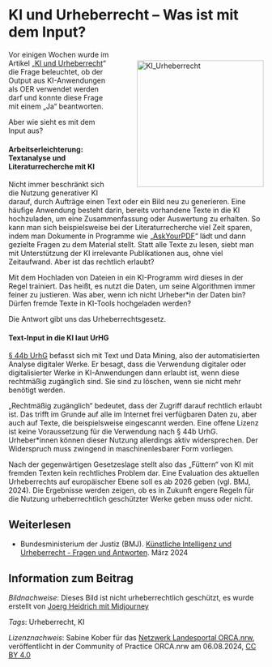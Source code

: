 # KI und Urheberrecht – Was ist mit dem Input?

<img src="https://github.com/user-attachments/assets/cecdb313-819d-4d21-aba5-0b23d69e36c6" style="float: right; margin: 20px 0px 20px 50px" alt="KI_Urheberrecht" title="KI_Urheberrecht" width="250px"/> 

Vor einigen Wochen wurde im Artikel „[KI und Urheberrecht](https://lindahalm-hsbi.github.io/infOERmiert/document.html#ki-und-urheberrecht.md__ki-und-urheberrecht)“ die Frage beleuchtet, ob der Output aus KI-Anwendungen als OER  verwendet werden darf und konnte diese Frage mit einem „Ja“ beantworten.

Aber wie sieht es mit dem Input aus?

#### **Arbeitserleichterung:** **Textanalyse und Literaturrecherche mit KI**

Nicht immer beschränkt sich die Nutzung generativer KI darauf, durch  Aufträge einen Text oder ein Bild neu zu generieren. Eine häufige  Anwendung besteht darin, bereits vorhandene Texte in die KI hochzuladen,  um eine Zusammenfassung oder Auswertung zu erhalten. So kann man sich  beispielsweise bei der Literaturrecherche viel Zeit sparen, indem man  Dokumente in Programme wie „[AskYourPDF](https://askyourpdf.com "AskYourPDF")“  lädt und dann gezielte Fragen zu dem Material stellt. Statt alle Texte  zu lesen, siebt man mit Unterstützung der KI irrelevante Publikationen  aus, ohne viel Zeitaufwand. Aber ist das rechtlich erlaubt?

Mit dem Hochladen von Dateien in ein KI-Programm wird dieses in der  Regel trainiert. Das heißt, es nutzt die Daten, um seine Algorithmen  immer feiner zu justieren. Was aber, wenn ich nicht Urheber\*in der Daten  bin? Dürfen fremde Texte in KI-Tools hochgeladen werden?

Die Antwort gibt uns das Urheberrechtsgesetz.

#### **Text-Input in die KI laut UrHG**

[§ 44b UrhG](https://www.gesetze-im-internet.de/urhg/__44b.html) befasst sich mit Text und Data Mining, also der automatisierten Analyse digitaler Werke. Er besagt, dass die Verwendung digitaler oder digitalisierter Werke in KI-Anwendungen dann erlaubt ist, wenn diese rechtmäßig zugänglich sind. Sie sind zu löschen, wenn sie nicht mehr  benötigt werden.

„Rechtmäßig zugänglich“ bedeutet, dass der Zugriff darauf rechtlich  erlaubt ist. Das trifft im Grunde auf alle im Internet frei verfügbaren  Daten zu, aber auch auf Texte, die beispielsweise eingescannt werden.  Eine offene Lizenz ist keine Voraussetzung für die Verwendung nach § 44b  UrhG. Urheber\*innen können dieser Nutzung allerdings aktiv  widersprechen. Der Widerspruch muss zwingend in maschinenlesbarer Form  vorliegen.

Nach der gegenwärtigen Gesetzeslage stellt also das „Füttern“ von KI  mit fremden Texten kein rechtliches Problem dar. Eine Evaluation des  aktuellen Urheberrechts auf europäischer Ebene soll es ab 2026 geben (vgl. BMJ, 2024). Die Ergebnisse werden zeigen, ob es in Zukunft engere  Regeln für die Nutzung urheberrechtlich geschützter Werke geben muss  oder nicht.

## Weiterlesen

- Bundesministerium der Justiz (BMJ). [Künstliche Intelligenz und Urheberrecht - Fragen und Antworten](https://www.bmj.de/SharedDocs/Downloads/DE/Themen/Nav_Themen/240305_FAQ_KI_Urheberrecht.pdf?__blob=publicationFile&amp;v=2 "Künstliche Intelligenz und Urheberrecht - Fragen und Antworten"). März 2024

## Information zum Beitrag

*Bildnachweise*: Dieses Bild ist nicht urheberrechtlich geschützt, es wurde erstellt von [Joerg Heidrich mit Midjourney](https://www.heise.de/hintergrund/Digitales-Freiwild-Urheberrecht-in-Zeiten-der-KI-9588003.html "Erstellt mit Midjourney von Joerg Heidrich")

*Tags*:  Urheberrecht, KI

*Lizenznachweis*: Sabine Kober für das <a href="http://www.orca.nrw/ueber-uns/netzwerk" target="_blank">Netzwerk Landesportal ORCA.nrw</a>, veröffentlicht in der Community of Practice ORCA.nrw am 06.08.2024, <a href="https://creativecommons.org/licenses/by/4.0/" target="_blank">CC BY 4.0</a>
